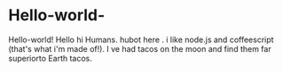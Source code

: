 # Hello-world-
Hello-world!
Hello 
hi Humans.
hubot here . i like node.js and coffeescript (that's what  i'm made of!). I
ve had tacos on the moon and find them  far superiorto Earth tacos.
